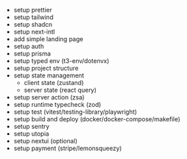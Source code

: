 - setup prettier
- setup tailwind
- setup shadcn
- setup next-intl
- add simple landing page
- setup auth
- setup prisma
- setup typed env (t3-env/dotenvx)
- setup project structure
- setup state management
  - client state (zustand)
  - server state (react query)
- setup server action (zsa)
- setup runtime typecheck (zod)
- setup test (vitest/testing-library/playwright)
- setup build and deploy (docker/docker-compose/makefile)
- setup sentry
- setup utopia
- setup nextui (optional)
- setup payment (stripe/lemonsqueezy)
